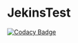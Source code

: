 # JekinsTest
[![Codacy Badge](https://api.codacy.com/project/badge/Grade/fe41dc5629ad4ec7912131be7d49a0f1)](https://www.codacy.com/app/Benhur-M4U/JekinsTest?utm_source=github.com&utm_medium=referral&utm_content=Benhur-M4U/JekinsTest&utm_campaign=badger)